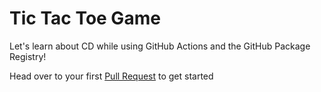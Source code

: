 # Tic Tac Toe Game

Let's learn about CD while using GitHub Actions and the GitHub Package Registry!


Head over to your first [Pull Request](../../pulls/1) to get started